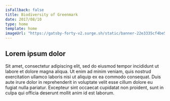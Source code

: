 ```yaml
---
isFallback: false
title: Biodiversity of Greenmark
date: 2017/08/10
type: home
template: home
imageUrl: "https://gatsby-forty-v2.surge.sh/static/banner-22e3335cf4be5dddb7a51870b0e3203f.jpg"
---
```

## Lorem ipsum dolor

Sit amet, consectetur adipiscing elit, sed do eiusmod tempor incididunt ut labore et dolore magna aliqua. Ut enim ad minim veniam, quis nostrud exercitation ullamco laboris nisi ut aliquip ex ea commodo consequat. Duis aute irure dolor in reprehenderit in voluptate velit esse cillum dolore eu fugiat nulla pariatur. Excepteur sint occaecat cupidatat non proident, sunt in culpa qui officia deserunt mollit anim id est laborum.